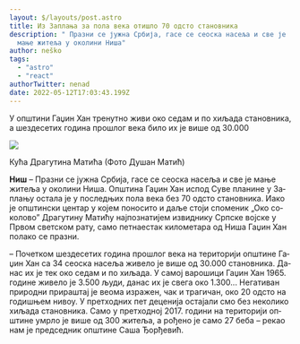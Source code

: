 ```yaml
---
layout: $/layouts/post.astro
title: Из Заплања за пола века отишло 70 одсто становника
description: " Пра­зни се ју­жна Ср­би­ја, га­се се се­о­ска на­се­ља и све је
  ма­ње жи­те­ља у око­ли­ни Ни­ша"
author: neško
tags:
  - "astro"
  - "react"
authorTwitter: nenad
date: 2022-05-12T17:03:43.199Z
---
```


У оп­шти­ни Га­џин Хан тре­нут­но жи­ви око се­дам и по хи­ља­да ста­нов­ни­ка, а ше­зде­се­тих го­ди­на про­шлог ве­ка би­ло их је ви­ше од 30.000

![](https://www.politika.rs/thumbs//upload/Article/Image/2018_02///677z381_kuca-dragutina-matica.jpg)

Кућа Драгутина Матића (Фо­то Душан Матић)

**Ниш** – Пра­зни се ју­жна Ср­би­ја, га­се се се­о­ска на­се­ља и све је ма­ње жи­те­ља у око­ли­ни Ни­ша. Оп­шти­на Га­џин Хан ис­под Су­ве пла­ни­не у За­пла­њу оста­ла је у по­след­њих по­ла ве­ка без 70 од­сто ста­нов­ни­ка. Иако је оп­штин­ски цен­тар у ко­јем по­но­си­то и да­ље сто­ји спо­ме­ник „Око со­ко­ло­во” Дра­гу­ти­ну Ма­ти­ћу нај­по­зна­ти­јем из­вид­ни­ку Срп­ске вој­ске у Пр­вом свет­ском ра­ту, са­мо пет­на­е­стак ки­ло­ме­та­ра од Ни­ша Га­џин Хан по­ла­ко се пра­зни.

– По­чет­ком ше­зде­се­тих го­ди­на про­шлог ве­ка на те­ри­то­ри­ји оп­шти­не Га­џин Хан са 34 се­о­ска на­се­ља жи­ве­ло је ви­ше од 30.000 ста­нов­ни­ка. Да­нас их је тек око се­дам и по хи­ља­да. У са­мој ва­ро­ши­ци Га­џин Хан 1965. го­ди­не жи­ве­ло је 3.500 љу­ди, да­нас их је све­га око 1.300... Не­га­ти­ван при­род­ни при­ра­штај је ве­о­ма из­ра­жен, чак и тра­ги­чан, око 20 од­сто на го­ди­шњем ни­воу. У прет­ход­них пет де­це­ни­ја оста­ја­ли смо без не­ко­ли­ко хи­ља­да ста­нов­ни­ка. Са­мо у прет­ход­ној 2017. го­ди­ни на те­ри­то­ри­ји оп­шти­не умр­ло је ви­ше од 300 жи­те­ља, а ро­ђе­но је са­мо 27 бе­ба – ре­као нам је пред­сед­ник оп­шти­не Са­ша Ђор­ђе­вић.
